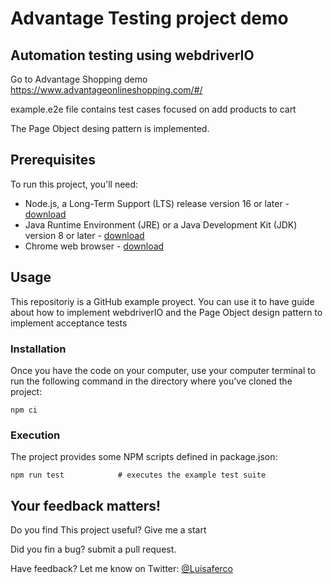 # Advantage Testing project demo

## Automation testing using webdriverIO

Go to Advantage Shopping demo https://www.advantageonlineshopping.com/#/

example.e2e file contains test cases focused on add products to cart

The Page Object desing pattern is implemented.

## Prerequisites

To run this project, you'll need:
- Node.js, a Long-Term Support (LTS) release version 16 or later - [download](https://nodejs.org/en/)
- Java Runtime Environment (JRE) or a Java Development Kit (JDK) version 8 or later - [download](https://adoptopenjdk.net/)
- Chrome web browser - [download](https://www.google.co.uk/chrome/)

## Usage

This repositoriy is a GitHub example proyect. You can use it to have guide about how to implement webdriverIO and the Page Object design pattern to implement acceptance tests

### Installation

Once you have the code on your computer, use your computer terminal to run the following command in the directory where you've cloned the project:
```
npm ci
```

### Execution

The project provides some NPM scripts defined in package.json:
```
npm run test            # executes the example test suite
```

## Your feedback matters!

Do you find This project useful? Give me a start

Did you fin a bug? submit a pull request.

Have feedback? Let me know on Twitter: [@Luisaferco](https://twitter.com/LuisaFer0826) 

